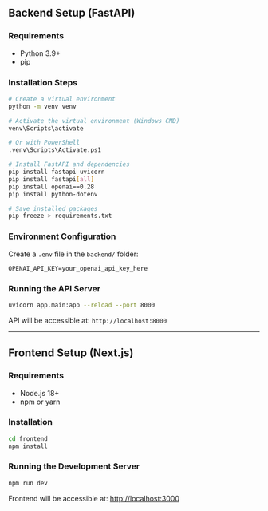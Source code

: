 ##  Backend Setup (FastAPI)

###  Requirements

- Python 3.9+
- pip

###  Installation Steps

```bash
# Create a virtual environment
python -m venv venv

# Activate the virtual environment (Windows CMD)
venv\Scripts\activate

# Or with PowerShell
.venv\Scripts\Activate.ps1

# Install FastAPI and dependencies
pip install fastapi uvicorn
pip install fastapi[all]
pip install openai==0.28
pip install python-dotenv

# Save installed packages
pip freeze > requirements.txt
```

###  Environment Configuration

Create a `.env` file in the `backend/` folder:

```env
OPENAI_API_KEY=your_openai_api_key_here
```

###  Running the API Server

```bash
uvicorn app.main:app --reload --port 8000
```

API will be accessible at: `http://localhost:8000`

---

##  Frontend Setup (Next.js)

###  Requirements

- Node.js 18+
- npm or yarn

###  Installation

```bash
cd frontend
npm install
```

###  Running the Development Server

```bash
npm run dev
```

Frontend will be accessible at: [http://localhost:3000](http://localhost:3000)
